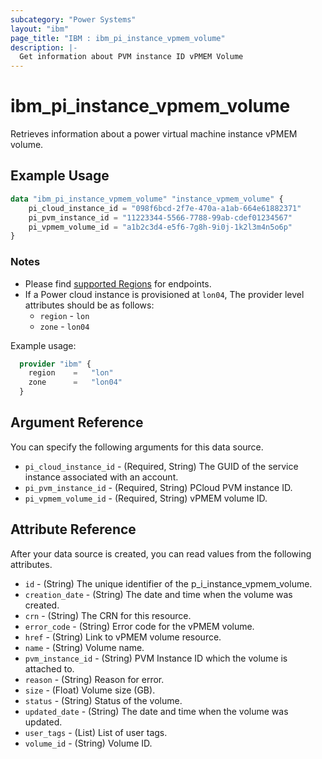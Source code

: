 ```yaml
---
subcategory: "Power Systems"
layout: "ibm"
page_title: "IBM : ibm_pi_instance_vpmem_volume"
description: |-
  Get information about PVM instance ID vPMEM Volume
---
```


# ibm_pi_instance_vpmem_volume

Retrieves information about a power virtual machine instance vPMEM volume.

## Example Usage

```terraform
data "ibm_pi_instance_vpmem_volume" "instance_vpmem_volume" {
    pi_cloud_instance_id = "098f6bcd-2f7e-470a-a1ab-664e61882371"
    pi_pvm_instance_id = "11223344-5566-7788-99ab-cdef01234567"
    pi_vpmem_volume_id = "a1b2c3d4-e5f6-7g8h-9i0j-1k2l3m4n5o6p"
}
```

### Notes

- Please find [supported Regions](https://cloud.ibm.com/apidocs/power-cloud#endpoint) for endpoints.
- If a Power cloud instance is provisioned at `lon04`, The provider level attributes should be as follows:
  - `region` - `lon`
  - `zone` - `lon04`
  
Example usage:

  ```terraform
    provider "ibm" {
      region    =   "lon"
      zone      =   "lon04"
    }
  ```

## Argument Reference

You can specify the following arguments for this data source.

- `pi_cloud_instance_id` - (Required, String) The GUID of the service instance associated with an account.
- `pi_pvm_instance_id` - (Required, String) PCloud PVM instance ID.
- `pi_vpmem_volume_id` - (Required, String) vPMEM volume ID.

## Attribute Reference

After your data source is created, you can read values from the following attributes.

- `id` - (String) The unique identifier of the p_i_instance_vpmem_volume.
- `creation_date` - (String) The date and time when the volume was created.
- `crn` - (String) The CRN for this resource.
- `error_code` - (String) Error code for the vPMEM volume.
- `href` - (String) Link to vPMEM volume resource.
- `name` - (String) Volume name.
- `pvm_instance_id` - (String) PVM Instance ID which the volume is attached to.
- `reason` - (String) Reason for error.
- `size` - (Float) Volume size (GB).
- `status` - (String) Status of the volume.
- `updated_date` - (String) The date and time when the volume was updated.
- `user_tags` - (List) List of user tags.
- `volume_id` - (String) Volume ID.
